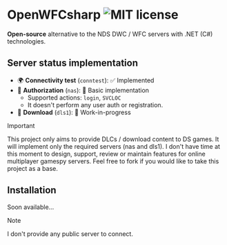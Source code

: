 # OpenWFCsharp ![[MIT license](https://choosealicense.com/licenses/mit)](https://img.shields.io/badge/license-MIT-blue.svg?style=flat)

**Open-source** alternative to the NDS DWC / WFC servers with .NET (C#)
technologies.

## Server status implementation

- 🌍 **Connectivity test** (`conntest`): ✅ Implemented
- 👤 **Authorization** (`nas`): 🌱 Basic implementation
  - Supported actions: `login`, `SVCLOC`
  - It doesn't perform any user auth or registration.
- 🔽 **Download** (`dls1`): 🚧 Work-in-progress

> [!IMPORTANT]  
> This project only aims to provide DLCs / download content to DS games. It will
> implement only the required servers (nas and dls1). I don't have time at this
> moment to design, support, review or maintain features for online multiplayer
> gamespy servers. Feel free to fork if you would like to take this project as a
> base.

## Installation

Soon available...

> [!NOTE]  
> I don't provide any public server to connect.
